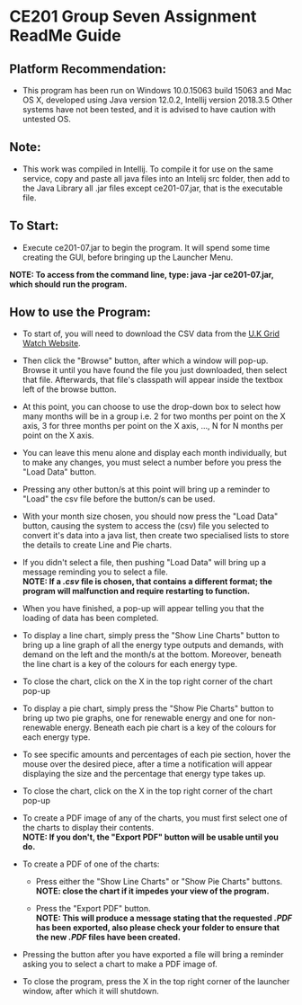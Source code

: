 # CE201 Group Seven Assignment ReadMe Guide

## Platform Recommendation:
* This program has been run on Windows 10.0.15063 build 15063 and Mac OS X, developed using Java version 12.0.2, Intellij version 2018.3.5 Other systems have not been tested, and it is advised to have caution with untested OS.

## Note:
* This work was compiled in Intellij. To compile it for use on the same service, copy and paste all java files into an Intelij src folder, then add to the Java Library all .jar files except ce201-07.jar, that is the executable file.

## To Start:
* Execute ce201-07.jar to begin the program. It will spend some time creating the GUI, before bringing up the Launcher Menu.

**NOTE: To access from the command line, type: java -jar ce201-07.jar, which should run the program.**

## How to use the Program:
* To start of, you will need to download the CSV data from the [U.K Grid Watch Website](https://www.gridwatch.templar.co.uk/download.php). 

* Then click the "Browse" button, after which a window will pop-up. Browse it until you have found the file you just downloaded, then select that file. Afterwards, that file's classpath will appear inside the textbox left of the browse button.

* At this point, you can choose to use the drop-down box to select how many months will be in a group i.e. 2 for two months per point on 
the X axis, 3 for three months per point on the X axis, ..., N for N months per point on the X axis.

* You can leave this menu alone and display each month individually, but to make any changes, you must select a number before you press
the "Load Data" button.

* Pressing any other button/s at this point will bring up a reminder to "Load" the csv file before the button/s can be used.

* With your month size chosen, you should now press the "Load Data" button, causing the system to access the (csv) file you selected to convert it's data into a java list, then create two specialised lists to store the details to create Line and Pie charts.

* If you didn't select a file, then pushing "Load Data" will bring up a message reminding you to select a file.  
**NOTE: If a *.csv* file is chosen, that contains a different format; the program will malfunction and require restarting to function.**

* When you have finished, a pop-up will appear telling you that the loading of data has been completed.

* To display a line chart, simply press the "Show Line Charts" button to bring up a line graph of all the energy type outputs and demands, with demand on the left and the month/s at the bottom. Moreover, beneath the line chart is a key of the colours for each energy type.

* To close the chart, click on the X in the top right corner of the chart pop-up

* To display a pie chart, simply press the "Show Pie Charts" button to bring up two pie graphs, one for renewable energy and one for non-renewable energy. Beneath each pie chart is a key of the colours for each energy type.

* To see specific amounts and percentages of each pie section, hover the mouse over the desired piece, after a time a notification will
appear displaying the size and the percentage that energy type takes up.

* To close the chart, click on the X in the top right corner of the chart pop-up

* To create a PDF image of any of the charts, you must first select one of the charts to display their contents.  
**NOTE: If you don't, the "Export PDF" button will be usable until you do.**

* To create a PDF of one of the charts:
  * Press either the "Show Line Charts" or "Show Pie Charts" buttons.  
  **NOTE: close the chart if it impedes your view of the program.**
  
  * Press the "Export PDF" button.  
  **NOTE: This will produce a message stating that the requested *.PDF* has been exported, also please check your folder to ensure that the new *.PDF* files have been created.**

* Pressing the button after you have exported a file will bring a reminder asking you to select a chart to make a PDF image of.

* To close the program, press the X in the top right corner of the launcher window, after which it will shutdown.
